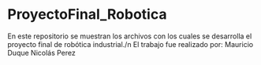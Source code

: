 # ProyectoFinal_Robotica
En este repositorio se muestran los archivos con los cuales se desarrolla el proyecto final de robótica industrial./n 
El trabajo fue realizado por: Mauricio Duque Nicolás Perez
